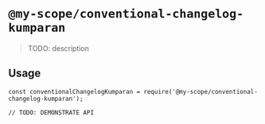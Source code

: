 # `@my-scope/conventional-changelog-kumparan`

> TODO: description

## Usage

```
const conventionalChangelogKumparan = require('@my-scope/conventional-changelog-kumparan');

// TODO: DEMONSTRATE API
```
